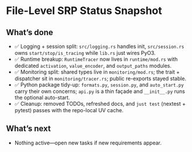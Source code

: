 # File-Level SRP Status Snapshot

## What’s done
- ✅ Logging + session split: `src/logging.rs` handles init, `src/session.rs` owns `start/stop/is_tracing` while `lib.rs` just wires PyO3.
- ✅ Runtime breakup: `RuntimeTracer` now lives in `runtime/mod.rs` with dedicated `activation`, `value_encoder`, and `output_paths` modules.
- ✅ Monitoring split: shared types live in `monitoring/mod.rs`; the trait + dispatcher sit in `monitoring/tracer.rs`; public re-exports stayed stable.
- ✅ Python package tidy-up: `formats.py`, `session.py`, and `auto_start.py` carry their own concerns; `api.py` is a thin façade and `__init__.py` runs the optional auto-start.
- ✅ Cleanup: removed TODOs, refreshed docs, and `just test` (nextest + pytest) passes with the repo-local UV cache.

## What’s next
- Nothing active—open new tasks if new requirements appear.
